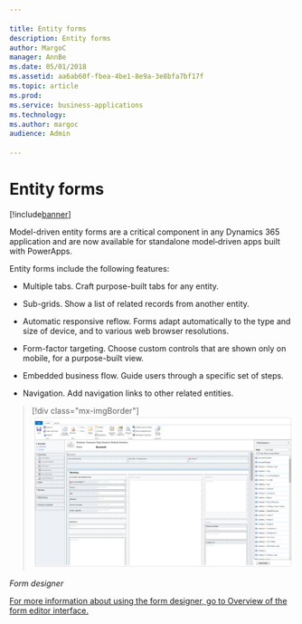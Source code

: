 ```yaml
---

title: Entity forms
description: Entity forms
author: MargoC
manager: AnnBe
ms.date: 05/01/2018
ms.assetid: aa6ab60f-fbea-4be1-8e9a-3e8bfa7bf17f
ms.topic: article
ms.prod: 
ms.service: business-applications
ms.technology: 
ms.author: margoc
audience: Admin

---
```

#  Entity forms 




[!include[banner](../../includes/banner.md)]

Model-driven entity forms are a critical component in any Dynamics 365
application and are now available for standalone model‑driven apps built with
PowerApps.

Entity forms include the following features:

-   Multiple tabs. Craft purpose-built tabs for any entity.

-   Sub-grids. Show a list of related records from another entity.

-   Automatic responsive reflow. Forms adapt automatically to the type and size
    of device, and to various web browser resolutions.

-   Form-factor targeting. Choose custom controls that are shown only on mobile,
    for a purpose-built view.

-   Embedded business flow. Guide users through a specific set of steps.

-   Navigation. Add navigation links to other related entities.

> [!div class="mx-imgBorder"] 
> ![A screenshot of the form designer](media/entity-forms-1.png "A screenshot of the form designer")
<!-- Picture 3 -->


*Form designer*

[For more information about using the form designer, go to Overview of the form
editor
interface.](https://docs.microsoft.com/en-us/dynamics365/customer-engagement/customize/form-editor-user-interface-legacy)


